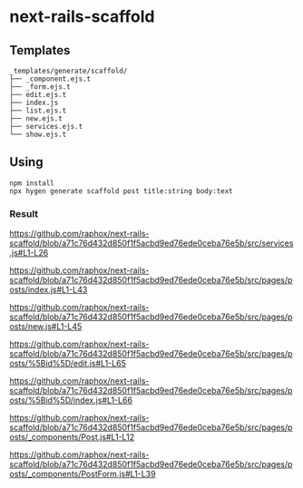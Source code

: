 # next-rails-scaffold

## Templates

```
_templates/generate/scaffold/
├── _component.ejs.t
├── _form.ejs.t
├── edit.ejs.t
├── index.js
├── list.ejs.t
├── new.ejs.t
├── services.ejs.t
└── show.ejs.t
```

## Using

```
npm install
npx hygen generate scaffold post title:string body:text
```

### Result

https://github.com/raphox/next-rails-scaffold/blob/a71c76d432d850f1f5acbd9ed76ede0ceba76e5b/src/services.js#L1-L26

https://github.com/raphox/next-rails-scaffold/blob/a71c76d432d850f1f5acbd9ed76ede0ceba76e5b/src/pages/posts/index.js#L1-L43

https://github.com/raphox/next-rails-scaffold/blob/a71c76d432d850f1f5acbd9ed76ede0ceba76e5b/src/pages/posts/new.js#L1-L45

https://github.com/raphox/next-rails-scaffold/blob/a71c76d432d850f1f5acbd9ed76ede0ceba76e5b/src/pages/posts/%5Bid%5D/edit.js#L1-L65

https://github.com/raphox/next-rails-scaffold/blob/a71c76d432d850f1f5acbd9ed76ede0ceba76e5b/src/pages/posts/%5Bid%5D/index.js#L1-L66

https://github.com/raphox/next-rails-scaffold/blob/a71c76d432d850f1f5acbd9ed76ede0ceba76e5b/src/pages/posts/_components/Post.js#L1-L12

https://github.com/raphox/next-rails-scaffold/blob/a71c76d432d850f1f5acbd9ed76ede0ceba76e5b/src/pages/posts/_components/PostForm.js#L1-L39
